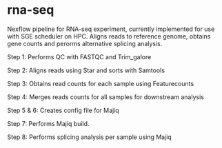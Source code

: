# rna-seq
Nexflow pipeline for RNA-seq experiment, currently implemented for use with SGE scheduler on HPC.
Aligns reads to reference genome, obtains gene counts and perorms alternative splicing analysis.

Step 1: Performs QC with FASTQC and Trim_galore

Step 2: Aligns reads using Star and sorts with Samtools

Step 3: Obtains read counts for each sample using Featurecounts

Step 4: Merges reads counts for all samples for downstream analysis

Step 5 & 6: Creates config file for Majiq

Step 7: Performs Majiq build.

Step 8: Performs splicing analysis per sample using Majiq
